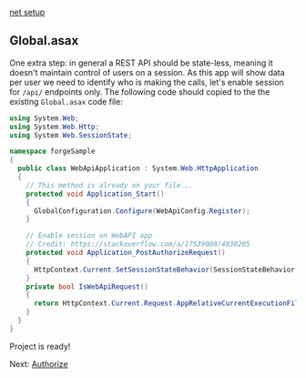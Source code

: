 [net setup](environment/setup/net.md ':include :type=markdown')

## Global.asax

One extra step: in general a REST API should be state-less, meaning it doesn't maintain control of users on a session. As this app will show data per user we need to identify who is making the calls, let's enable session for `/api/` endpoints only. The following code should copied to the the existing `Global.asax` code file:

```csharp
using System.Web;
using System.Web.Http;
using System.Web.SessionState;

namespace forgeSample
{
  public class WebApiApplication : System.Web.HttpApplication
  {
    // This method is already on your file...
    protected void Application_Start()
    {
      GlobalConfiguration.Configure(WebApiConfig.Register);
    }

    // Enable session on WebAPI app
    // Credit: https://stackoverflow.com/a/17539008/4838205
    protected void Application_PostAuthorizeRequest()
    {
      HttpContext.Current.SetSessionStateBehavior(SessionStateBehavior.Required);
    }
    private bool IsWebApiRequest()
    {
      return HttpContext.Current.Request.AppRelativeCurrentExecutionFilePath.StartsWith("~/api");
    }
  }
}
```

Project is ready!

Next: [Authorize](oauth/3legged/)